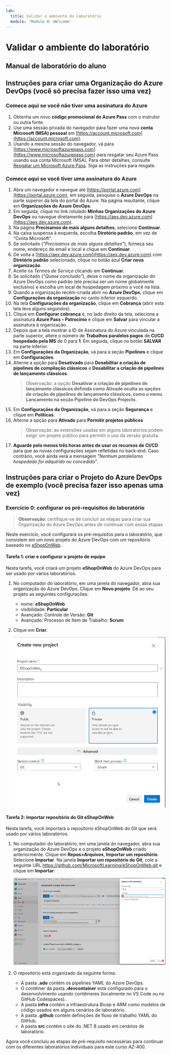 ```yaml
---
lab:
  title: Validar o ambiente do laboratório
  module: 'Module 0: Welcome'
---
```


# Validar o ambiente do laboratório

## Manual de laboratório do aluno

## Instruções para criar uma Organização do Azure DevOps (você só precisa fazer isso uma vez)

### Comece aqui se você não tiver uma assinatura do Azure

1. Obtenha um novo **código promocional do Azure Pass** com o instrutor ou outra fonte.
1. Use uma sessão privada do navegador para fazer uma nova **conta Microsoft (MSA) pessoal** em [https://account.microsoft.com](https://account.microsoft.com).
1. Usando a mesma sessão do navegador, vá para [https://www.microsoftazurepass.com](https://www.microsoftazurepass.com) para resgatar seu Azure Pass usando sua conta Microsoft (MSA). Para obter detalhes, consulte [Resgatar um Microsoft Azure Pass](https://www.microsoftazurepass.com/Home/HowTo?Length=5). Siga as instruções para resgate.

### Comece aqui se você tiver uma assinatura do Azure

1. Abra um navegador e navegue até [https://portal.azure.com](https://portal.azure.com), em seguida, pesquise o **Azure DevOps** na parte superior da tela do portal do Azure. Na página resultante, clique em **Organizações do Azure DevOps**.
1. Em seguida, clique no link rotulado **Minhas Organizações do Azure DevOps** ou navegue diretamente para [https://aex.dev.azure.com](https://aex.dev.azure.com).
1. Na página **Precisamos de mais alguns detalhes**, selecione **Continuar**.
1. Na caixa suspensa à esquerda, escolha **Diretório padrão**, em vez de "Conta Microsoft".
1. Se solicitado (*"Precisamos de mais alguns detalhes"*), forneça seu nome, endereço de email e local e clique em **Continuar**.
1. De volta a [https://aex.dev.azure.com](https://aex.dev.azure.com) com **Diretório padrão** selecionado, clique no botão azul **Criar nova organização**.
1. Aceite os *Termos de Serviço* clicando em **Continuar**.
1. Se solicitado (*"Quase concluído"*), deixe o nome da organização do Azure DevOps como padrão (ele precisa ser um nome globalmente exclusivo) e escolha um local de hospedagem próximo a você na lista.
1. Quando a organização recém-criada abrir no **Azure DevOps**, clique em **Configurações da organização** no canto inferior esquerdo.
1. Na tela **Configurações da organização**, clique em **Cobrança** (abrir esta tela leva alguns segundos).
1. Clique em **Configurar cobrança** e, no lado direito da tela, selecione a assinatura **Azure Pass – Patrocínio** e clique em **Salvar** para vincular a assinatura à organização.
1. Depois que a tela mostrar a ID de Assinatura do Azure vinculada na parte superior, altere o número de **Trabalhos paralelos pagos** de **CI/CD hospedado pela MS** de 0 para **1**. Em seguida, clique no botão **SALVAR** na parte inferior.
1. Em **Configurações da Organização**, vá para a seção **Pipelines** e clique em **Configurações**.
1. Alterne a opção para **Desativado** para **Desabilitar a criação de pipelines de compilação clássicos** e **Desabilitar a criação de pipelines de lançamento clássicos**.
    > Observação: a opção **Desativar a criação de pipelines de lançamento clássicos definida como **Ativado** oculta as opções de criação de pipelines de lançamento clássicos, como o menu **Lançamento** na seção **Pipeline** do DevOps Projects**.
1. Em **Configurações da Organização**, vá para a seção **Segurança** e clique em **Políticas**.
1. Alterne a opção para **Ativado** para **Permitir projetos públicos**
    > Observação: as extensões usadas em alguns laboratórios podem exigir um projeto público para permitir o uso da versão gratuita.
1. **Aguarde pelo menos três horas antes de usar os recursos de CI/CD** para que as novas configurações sejam refletidas no back-end. Caso contrário, você ainda verá a mensagem *"Nenhum paralelismo hospedado foi adquirido ou concedido"*.

## Instruções para criar o Projeto do Azure DevOps de exemplo (você precisa fazer isso apenas uma vez)

### Exercício 0: configurar os pré-requisitos do laboratório

> **Observação**: certifique-se de concluir as etapas para criar sua Organização do Azure DevOps antes de continuar com essas etapas.

Neste exercício, você configurará os pré-requisitos para o laboratório, que consistem em um novo projeto do Azure DevOps com um repositório baseado no [eShopOnWeb](https://github.com/MicrosoftLearning/eShopOnWeb).

#### Tarefa 1: criar e configurar o projeto de equipe

Nesta tarefa, você criará um projeto **eShopOnWeb** do Azure DevOps para ser usado por vários laboratórios.

1. No computador do laboratório, em uma janela do navegador, abra sua organização do Azure DevOps. Clique em **Novo projeto**. Dê ao seu projeto as seguintes configurações:
    - nome: **eShopOnWeb**
    - visibilidade: **Particular**
    - Avançado: Controle de Versão: **Git**
    - Avançado: Processo de Item de Trabalho: **Scrum**

1. Clique em **Criar**.

    ![Criar Projeto](images/create-project.png)

#### Tarefa 2: importar repositório do Git eShopOnWeb

Nesta tarefa, você importará o repositório eShopOnWeb do Git que será usado por vários laboratórios.

1. No computador do laboratório, em uma janela do navegador, abra sua organização do Azure DevOps e o projeto **eShopOnWeb** criado anteriormente. Clique em **Repos>Arquivos**, **Importar um repositório**. Selecione **Importar**. Na janela **Importar um repositório do Git**, cole a seguinte URL <https://github.com/MicrosoftLearning/eShopOnWeb.git> e clique em **Importar**:

    ![Importar repositório](images/import-repo.png)

1. O repositório está organizado da seguinte forma:
    - A pasta **.ado** contém os pipelines YAML do Azure DevOps.
    - O contêiner da pasta **.devcontainer** está configurado para o desenvolvimento usando contêineres (localmente no VS Code ou no GitHub Codespaces).
    - A pasta **infra** contém a infraestrutura Bicep e ARM como modelos de código usados em alguns cenários de laboratório.
    - A pasta **.github** contém definições de fluxo de trabalho YAML do GitHub.
    - A pasta **src** contém o site do .NET 8 usado em cenários de laboratório.

Agora você concluiu as etapas de pré-requisito necessárias para continuar com os diferentes laboratórios individuais para este curso AZ-400.
